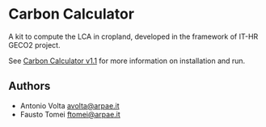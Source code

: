 # Carbon Calculator
A kit to compute the LCA in cropland, developed in the framework of IT-HR GECO2 project.

See [Carbon Calculator v1.1](https://github.com/ARPA-SIMC/carbonCalculator/releases/tag/V1.1.0) for more information on installation and run.




## Authors
- Antonio Volta avolta@arpae.it
- Fausto Tomei ftomei@arpae.it
